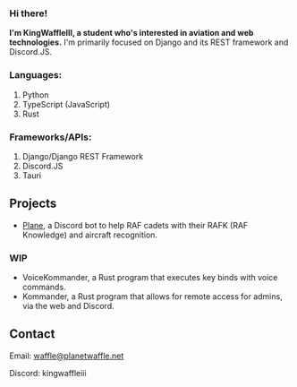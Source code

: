 ### Hi there!

**I'm KingWaffleIII, a student who's interested in aviation and web technologies.**
I'm primarily focused on Django and its REST framework and Discord.JS.

### Languages:
1. Python
2. TypeScript (JavaScript)
3. Rust

### Frameworks/APIs:
1. Django/Django REST Framework
2. Discord.JS
4. Tauri

## Projects
- [Plane](https://github.com/KingWaffleIII/plane), a Discord bot to help RAF cadets with their RAFK (RAF Knowledge) and aircraft recognition.

### WIP
- VoiceKommander, a Rust program that executes key binds with voice commands.
- Kommander, a Rust program that allows for remote access for admins, via the web and Discord.

## Contact
Email: waffle@planetwaffle.net

Discord: kingwaffleiii
